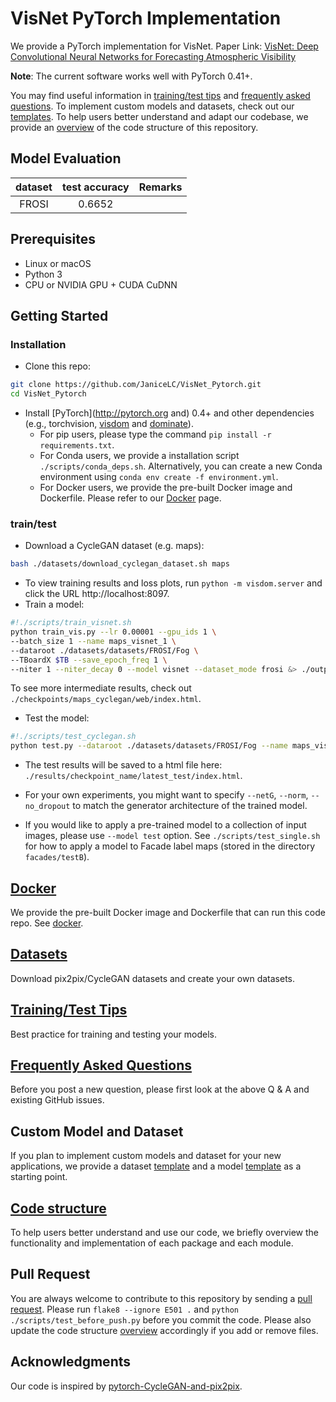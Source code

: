 # VisNet PyTorch Implementation

We provide a PyTorch implementation for VisNet. 
Paper Link: [VisNet: Deep Convolutional Neural Networks for Forecasting Atmospheric Visibility](https://www.mdpi.com/1424-8220/19/6/1343/pdf)


**Note**: The current software works well with PyTorch 0.41+. 

You may find useful information in [training/test tips](docs/tips.md) and [frequently asked questions](docs/qa.md). To implement custom models and datasets, check out our [templates](#custom-model-and-dataset). To help users better understand and adapt our codebase, we provide an [overview](docs/overview.md) of the code structure of this repository.


## Model Evaluation 
|dataset | test accuracy | Remarks|
| :-------------: |:-------------:|:-------------:| 
| FROSI |  0.6652|  | 
## Prerequisites
- Linux or macOS
- Python 3
- CPU or NVIDIA GPU + CUDA CuDNN

## Getting Started
### Installation

- Clone this repo:
```bash
git clone https://github.com/JaniceLC/VisNet_Pytorch.git
cd VisNet_Pytorch
```

- Install [PyTorch](http://pytorch.org and) 0.4+ and other dependencies (e.g., torchvision, [visdom](https://github.com/facebookresearch/visdom) and [dominate](https://github.com/Knio/dominate)).
  - For pip users, please type the command `pip install -r requirements.txt`.
  - For Conda users, we provide a installation script `./scripts/conda_deps.sh`. Alternatively, you can create a new Conda environment using `conda env create -f environment.yml`.
  - For Docker users, we provide the pre-built Docker image and Dockerfile. Please refer to our [Docker](docs/docker.md) page.

### train/test
- Download a CycleGAN dataset (e.g. maps):
```bash
bash ./datasets/download_cyclegan_dataset.sh maps
```
- To view training results and loss plots, run `python -m visdom.server` and click the URL http://localhost:8097.
- Train a model:
```bash
#!./scripts/train_visnet.sh
python train_vis.py --lr 0.00001 --gpu_ids 1 \
--batch_size 1 --name maps_visnet_1 \
--dataroot ./datasets/datasets/FROSI/Fog \
--TBoardX $TB --save_epoch_freq 1 \
--niter 1 --niter_decay 0 --model visnet --dataset_mode frosi &> ./outputmd/output_visnet_1.md &
```
To see more intermediate results, check out `./checkpoints/maps_cyclegan/web/index.html`.
- Test the model:
```bash
#!./scripts/test_cyclegan.sh
python test.py --dataroot ./datasets/datasets/FROSI/Fog --name maps_visnet_1 --model cycle_gan
```
- The test results will be saved to a html file here: `./results/checkpoint_name/latest_test/index.html`.


- For your own experiments, you might want to specify `--netG`, `--norm`, `--no_dropout` to match the generator architecture of the trained model.


- If you would like to apply a pre-trained model to a collection of input images, please use `--model test` option. See `./scripts/test_single.sh` for how to apply a model to Facade label maps (stored in the directory `facades/testB`).


## [Docker](docs/docker.md)
We provide the pre-built Docker image and Dockerfile that can run this code repo. See [docker](docs/docker.md).

## [Datasets](docs/datasets.md)
Download pix2pix/CycleGAN datasets and create your own datasets.

## [Training/Test Tips](docs/tips.md)
Best practice for training and testing your models.

## [Frequently Asked Questions](docs/qa.md)
Before you post a new question, please first look at the above Q & A and existing GitHub issues.

## Custom Model and Dataset
If you plan to implement custom models and dataset for your new applications, we provide a dataset [template](data/template_dataset.py) and a model [template](models/template_model.py) as a starting point.

## [Code structure](docs/overview.md)
To help users better understand and use our code, we briefly overview the functionality and implementation of each package and each module.

## Pull Request
You are always welcome to contribute to this repository by sending a [pull request](https://help.github.com/articles/about-pull-requests/).
Please run `flake8 --ignore E501 .` and `python ./scripts/test_before_push.py` before you commit the code. Please also update the code structure [overview](docs/overview.md) accordingly if you add or remove files.

## Acknowledgments
Our code is inspired by [pytorch-CycleGAN-and-pix2pix](https://github.com/junyanz/pytorch-CycleGAN-and-pix2pix).
